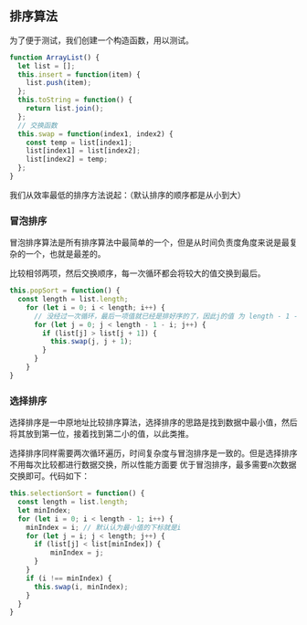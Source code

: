 ## 排序算法
为了便于测试，我们创建一个构造函数，用以测试。
```javascript
function ArrayList() {
  let list = [];
  this.insert = function(item) {
    list.push(item);
  };
  this.toString = function() {
    return list.join();
  };
  // 交换函数
  this.swap = function(index1, index2) {
    const temp = list[index1];
    list[index1] = list[index2];
    list[index2] = temp;
  };
}
```
我们从效率最低的排序方法说起：（默认排序的顺序都是从小到大）

### 冒泡排序
冒泡排序算法是所有排序算法中最简单的一个，但是从时间负责度角度来说是最复杂的一个，也就是最差的。

比较相邻两项，然后交换顺序，每一次循环都会将较大的值交换到最后。
```javascript
this.popSort = function() {
  const length = list.length;
    for (let i = 0; i < length; i++) {
      // 没经过一次循环，最后一项值就已经是排好序的了，因此j的值 为 length - 1 - i
      for (let j = 0; j < length - 1 - i; j++) {
        if (list[j] > list[j + 1]) {
          this.swap(j, j + 1);
        }
      }
    }
}
```

### 选择排序
选择排序是一中原地址比较排序算法，选择排序的思路是找到数据中最小值，然后将其放到第一位，接着找到第二小的值，以此类推。

选择排序同样需要两次循环遍历，时间复杂度与冒泡排序是一致的。但是选择排序不用每次比较都进行数据交换，所以性能方面要
优于冒泡排序，最多需要n次数据交换即可。代码如下：
```javascript
this.selectionSort = function() {
  const length = list.length;
  let minIndex;
  for (let i = 0; i < length - 1; i++) {
    minIndex = i; // 默认认为最小值的下标就是i
    for (let j = i; j < length; j++) {
      if (list[j] < list[minIndex]) {
          minIndex = j;
      }
    }
    if (i !== minIndex) {
      this.swap(i, minIndex);
    }
  }
}
```
